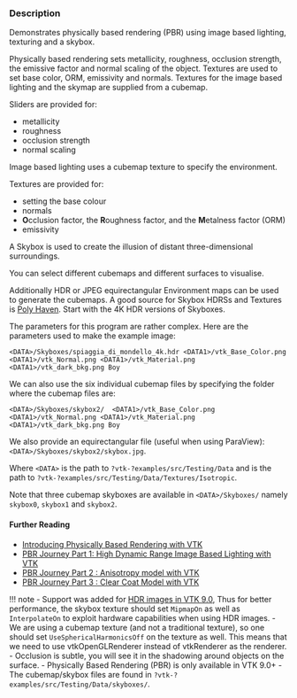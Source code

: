 ### Description

Demonstrates physically based rendering (PBR) using image based lighting, texturing and a skybox.

Physically based rendering sets metallicity, roughness, occlusion strength, the emissive factor and normal scaling of the object. Textures are used to set base color,  ORM, emissivity and normals. Textures for the image based lighting and the skymap are supplied from a cubemap.

Sliders are provided for:

- metallicity
- roughness
- occlusion strength
- normal scaling

Image based lighting uses a cubemap texture to specify the environment.

Textures are provided for:

- setting the base colour
- normals  
- **O**cclusion factor, the **R**oughness factor, and the **M**etalness factor (ORM)
- emissivity

A Skybox is used to create the illusion of distant three-dimensional surroundings.

You can select different cubemaps and different surfaces to visualise.

Additionally HDR or JPEG equirectangular Environment maps can be used to generate the cubemaps. A good source for Skybox HDRSs and Textures is [Poly Haven](https://polyhaven.com/all). Start with the 4K HDR versions of Skyboxes.

The parameters for this program are rather complex. Here are the parameters used to make the example image:

``` text
<DATA>/Skyboxes/spiaggia_di_mondello_4k.hdr <DATA1>/vtk_Base_Color.png <DATA1>/vtk_Normal.png <DATA1>/vtk_Material.png <DATA1>/vtk_dark_bkg.png Boy
```

We can also use the six individual cubemap files by specifying the folder where the cubemap files are:

``` text
<DATA>/Skyboxes/skybox2/  <DATA1>/vtk_Base_Color.png <DATA1>/vtk_Normal.png <DATA1>/vtk_Material.png <DATA1>/vtk_dark_bkg.png Boy
```

We also provide an equirectangular file (useful when using ParaView): `<DATA>/Skyboxes/skybox2/skybox.jpg`.

Where `<DATA>` is the path to `?vtk-?examples/src/Testing/Data` and <DATA1> is the path to `?vtk-?examples/src/Testing/Data/Textures/Isotropic`.

Note that three cubemap skyboxes are available in `<DATA>/Skyboxes/` namely `skybox0`, `skybox1` and `skybox2`.

#### Further Reading

- [Introducing Physically Based Rendering with VTK](https://blog.kitware.com/vtk-pbr/)
- [PBR Journey Part 1: High Dynamic Range Image Based Lighting with VTK](https://blog.kitware.com/pbrj1/)
- [PBR Journey Part 2 : Anisotropy model with VTK](https://blog.kitware.com/pbr-journey-part-2-anisotropy-model-with-vtk/)
- [PBR Journey Part 3 : Clear Coat Model with VTK](https://blog.kitware.com/pbr-journey-part-3-clear-coat-model-with-vtk/)

!!! note
    - Support was added for [HDR images in VTK 9.0](https://blog.kitware.com/pbrj1/), Thus for better performance, the skybox texture should set `MipmapOn` as well as `InterpolateOn` to exploit hardware capabilities when using HDR images.
    - We are using a cubemap texture (and not a traditional texture), so one should set `UseSphericalHarmonicsOff` on the texture as well. This means that we need to use vtkOpenGLRenderer instead of vtkRenderer as the renderer.
    - Occlusion is subtle, you will see it in the shadowing around objects on the surface.
    - Physically Based Rendering (PBR) is only available in VTK 9.0+
    - The cubemap/skybox files are found in `?vtk-?examples/src/Testing/Data/skyboxes/`.
